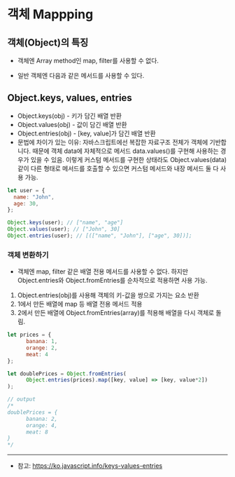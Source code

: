 # 객체 Mappping

## 객체(Object)의 특징

- 객체엔 Array method인 map, filter를 사용할 수 없다.

* 일반 객체엔 다음과 같은 메서드를 사용할 수 있다.

## Object.keys, values, entries

- Object.keys(obj) - 키가 담긴 배열 반환
- Object.values(obj) - 값이 담긴 배열 반환
- Object.entries(obj) - [key, value]가 담긴 배열 반환
- 문법에 차이가 있는 이유: 자바스크립트에선 복잡한 자료구조 전체가 객체에 기반합니다. 때문에 객체 data에 자체적으로 메서드 data.values()를 구현해 사용하는 경우가 있을 수 있음. 이렇게 커스텀 메서드를 구현한 상태라도 Object.values(data)같이 다른 형태로 메서드를 호출할 수 있으면 커스텀 메서드와 내장 메서드 둘 다 사용 가능.

```javascript
let user = {
  name: "John",
  age: 30,
};

Object.keys(user); // ["name", "age"]
Object.values(user); // ["John", 30]
Object.entries(user); // [(["name", "John"], ["age", 30])];
```

### 객체 변환하기

- 객체엔 map, filter 같은 배열 전용 메서드를 사용할 수 없다. 하지만 Object.entries와 Object.fromEntries를 순차적으로 적용하면 사용 가능.

1. Object.entries(obj)를 사용해 객체의 키-값을 쌍으로 가지는 요소 반환
2. 1에서 만든 배열에 map 등 배열 전용 메서드 적용
3. 2에서 만든 배열에 Object.fromEntries(array)를 적용해 배열을 다시 객체로 돌림.

```javascript
let prices = {
      banana: 1,
      orange: 2,
      meat: 4
};

let doublePrices = Object.fromEntries(
      Object.entries(prices).map([key, value] => [key, value*2])
);

// output
/*
doublePrices = {
      banana: 2,
      orange: 4,
      meat: 8
}
*/

```

---

- 참고: https://ko.javascript.info/keys-values-entries
